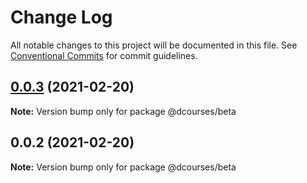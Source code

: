 # Change Log

All notable changes to this project will be documented in this file.
See [Conventional Commits](https://conventionalcommits.org) for commit guidelines.

## [0.0.3](https://github.com/devjayantmalik/lerna-courses-monorepo/compare/@dcourses/beta@0.0.2...@dcourses/beta@0.0.3) (2021-02-20)

**Note:** Version bump only for package @dcourses/beta





## 0.0.2 (2021-02-20)

**Note:** Version bump only for package @dcourses/beta
